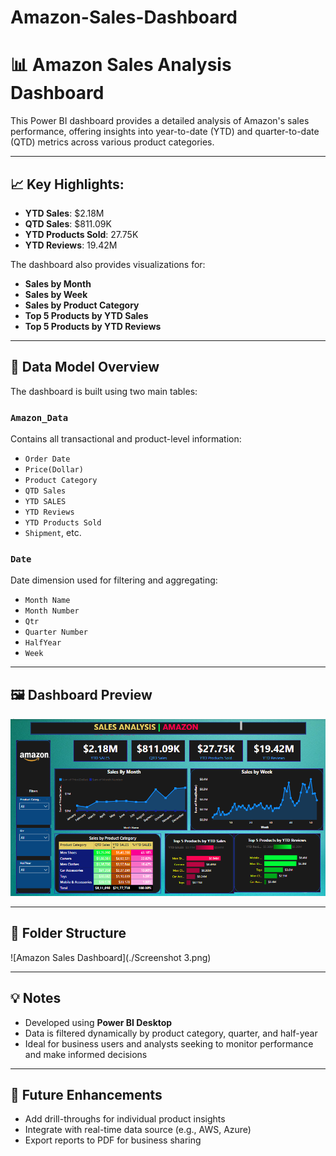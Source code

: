 # Amazon-Sales-Dashboard


# 📊 Amazon Sales Analysis Dashboard

This Power BI dashboard provides a detailed analysis of Amazon's sales performance, offering insights into year-to-date (YTD) and quarter-to-date (QTD) metrics across various product categories.

---

## 📈 Key Highlights:

- **YTD Sales**: $2.18M  
- **QTD Sales**: $811.09K  
- **YTD Products Sold**: 27.75K  
- **YTD Reviews**: 19.42M  

The dashboard also provides visualizations for:
- **Sales by Month**
- **Sales by Week**
- **Sales by Product Category**
- **Top 5 Products by YTD Sales**
- **Top 5 Products by YTD Reviews**

---

## 🧾 Data Model Overview

The dashboard is built using two main tables:

### `Amazon_Data`
Contains all transactional and product-level information:
- `Order Date`
- `Price(Dollar)`
- `Product Category`
- `QTD Sales`
- `YTD SALES`
- `YTD Reviews`
- `YTD Products Sold`
- `Shipment`, etc.

### `Date`
Date dimension used for filtering and aggregating:
- `Month Name`
- `Month Number`
- `Qtr`
- `Quarter Number`
- `HalfYear`
- `Week`

---

## 🖼️ Dashboard Preview

![Amazon Sales Dashboard](./Screenshot.png)

---

## 📁 Folder Structure


![Amazon Sales Dashboard](./Screenshot 3.png)





---

## 💡 Notes

- Developed using **Power BI Desktop**
- Data is filtered dynamically by product category, quarter, and half-year
- Ideal for business users and analysts seeking to monitor performance and make informed decisions

---

## 🧠 Future Enhancements

- Add drill-throughs for individual product insights
- Integrate with real-time data source (e.g., AWS, Azure)
- Export reports to PDF for business sharing

